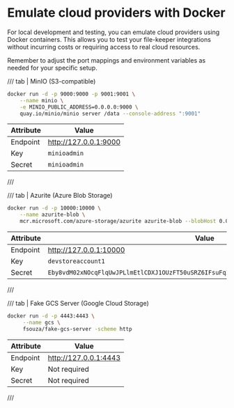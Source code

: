 # Emulate cloud providers with Docker

For local development and testing, you can emulate cloud providers using Docker
containers. This allows you to test your file-keeper integrations without
incurring costs or requiring access to real cloud resources.

Remember to adjust the port mappings and environment variables as needed for
your specific setup.

/// tab | MinIO (S3-compatible)

```sh
docker run -d -p 9000:9000 -p 9001:9001 \
    --name minio \
    -e MINIO_PUBLIC_ADDRESS=0.0.0.0:9000 \
    quay.io/minio/minio server /data --console-address ":9001"
```

| Attribute | Value                 |
|-----------|-----------------------|
| Endpoint  | http://127.0.0.1:9000 |
| Key       | `minioadmin`          |
| Secret    | `minioadmin`          |

///

/// tab | Azurite (Azure Blob Storage)

```sh
docker run -d -p 10000:10000 \
    --name azurite-blob \
    mcr.microsoft.com/azure-storage/azurite azurite-blob --blobHost 0.0.0.0
```

| Attribute | Value                                                                                      |
|-----------|--------------------------------------------------------------------------------------------|
| Endpoint  | http://127.0.0.1:10000                                                                     |
| Key       | `devstoreaccount1`                                                                         |
| Secret    | `Eby8vdM02xNOcqFlqUwJPLlmEtlCDXJ1OUzFT50uSRZ6IFsuFq2UVErCz4I6tq/K1SZFPTOtr/KBHBeksoGMGw==` |


///

/// tab | Fake GCS Server (Google Cloud Storage)

```sh
docker run -d -p 4443:4443 \
     --name gcs \
     fsouza/fake-gcs-server -scheme http
```


| Attribute | Value                 |
|-----------|-----------------------|
| Endpoint  | http://127.0.0.1:4443 |
| Key       | Not required          |
| Secret    | Not required          |

///
